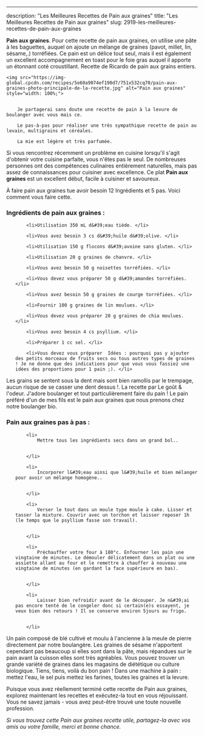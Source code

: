 ---
description: "Les Meilleures Recettes de Pain aux graines"
title: "Les Meilleures Recettes de Pain aux graines"
slug: 2919-les-meilleures-recettes-de-pain-aux-graines

<p>
	<strong>Pain aux graines</strong>. 
	Pour cette recette de pain aux graines, on utilise une pâte à les baguettes, auquel on ajoute un mélange de graines (pavot, millet, lin, sésame,.) torréfiées. Ce pain est un délice tout seul, mais il est également un excellent accompagnement en toast pour le foie gras auquel il apporte un étonnant coté croustillant. Recette de Ricardo de pain aux grains entiers.
</p>
<p>
	
	<img src="https://img-global.cpcdn.com/recipes/5e60a9074ef190d7/751x532cq70/pain-aux-graines-photo-principale-de-la-recette.jpg" alt="Pain aux graines" style="width: 100%;">
	
	
		Je partagerai sans doute une recette de pain à la levure de boulanger avec vous mais ce.
	
		Le pas-à-pas pour réaliser une très sympathique recette de pain au levain, multigrains et céréales.
	
		La mie est légère et très parfumée.
	
</p>

Si vous rencontrez récemment un problème en cuisine lorsqu'il s'agit d'obtenir votre cuisine parfaite, vous n'êtes pas le seul. De nombreuses personnes ont des compétences culinaires entièrement naturelles, mais pas assez de connaissances pour cuisiner avec excellence. Ce plat <strong> Pain aux graines </strong> est un excellent début, facile à cuisiner et savoureux.

<!--inarticleads1-->

À faire pain aux graines tue avoir besoin 12 Ingrédients et 5 pas. Voici comment vous faire cette.

<h3>Ingrédients de pain aux graines :</h3>

<ol>
	
		<li>Utilisation 350 mL d&#39;eau tiède. </li>
	
		<li>Vous avez besoin 3 cs d&#39;huile d&#39;olive. </li>
	
		<li>Utilisation 150 g flocons d&#39;avoine sans gluten. </li>
	
		<li>Utilisation 20 g graines de chanvre. </li>
	
		<li>Vous avez besoin 50 g noisettes torréfiées. </li>
	
		<li>Vous devez vous préparer 50 g d&#39;amandes torréfiées. </li>
	
		<li>Vous avez besoin 50 g graines de courge torréfiées. </li>
	
		<li>Fournir 100 g graines de lin moulues. </li>
	
		<li>Vous devez vous préparer 20 g graines de chia moulues. </li>
	
		<li>Vous avez besoin 4 cs psyllium. </li>
	
		<li>Préparer 1 cc sel. </li>
	
		<li>Vous devez vous préparer  Idées : pourquoi pas y ajouter des petits morceaux de fruits secs ou tous autres types de graines ! Je ne donne que des indications pour que vous vous fassiez une idées des proportions pour 1 pain ;). </li>
	
</ol>

Les grains se sentent sous la dent mais sont bien ramollis par le trempage, aucun risque de se casser une dent dessus !. La recette par Le goût &amp; l&#39;odeur. J&#39;adore boulanger et tout particulièrement faire du pain ! Le pain préféré d&#39;un de mes fils est le pain aux graines que nous prenons chez notre boulanger bio. 

<!--inarticleads2-->

<h3>Pain aux graines pas à pas :</h3>

<ol>
	
		<li>
			Mettre tous les ingrédients secs dans un grand bol..
			
			
		</li>
	
		<li>
			Incorporer l&#39;eau ainsi que l&#39;huile et bien mélanger pour avoir un mélange homogène..
			
			
		</li>
	
		<li>
			Verser le tout dans un moule type moule à cake. Lisser et tasser la mixture. Couvrir avec un torchon et laisser reposer 1h (le temps que le psyllium fasse son travail).
			
			
		</li>
	
		<li>
			Préchauffer votre four à 180°c. Enfourner les pain une vingtaine de minutes. Le démouler délicatement dans un plat ou une assiette allant au four et le remettre à chauffer à nouveau une vingtaine de minutes (en gardant la face supérieure en bas).
			
			
		</li>
	
		<li>
			Laisser bien refroidir avant de le découper. Je n&#39;ai pas encore tenté de le congeler donc si certain(e)s essayent, je veux bien des retours ! Il se conserve environ 5jours au frigo.
			
			
		</li>
	
</ol>

Un pain composé de blé cultivé et moulu à l&#39;ancienne à la meule de pierre directement par notre boulangère. Les graines de sésame n&#39;apportent cependant pas beaucoup si elles sont dans la pâte, mais répandues sur le pain avant la cuisson elles sont très agréables. Vous pouvez trouver un grande variété de graines dans les magasins de diététique ou culture biologique. Tiens, tiens, voilà du bon pain ! Dans une machine à pain : mettez l&#39;eau, le sel puis mettez les farines, toutes les graines et la levure. 

<!--inarticleads1-->

<p>
Puisque vous avez réellement terminé cette recette de Pain aux graines, explorez maintenant les recettes et exécutez-la tout en vous réjouissant. Vous ne savez jamais - vous avez peut-être trouvé une toute nouvelle profession.
</p>

<p>
<i>Si vous trouvez cette Pain aux graines recette utile, partagez-la avec vos amis ou votre famille, merci et bonne chance.</i>
</p>
